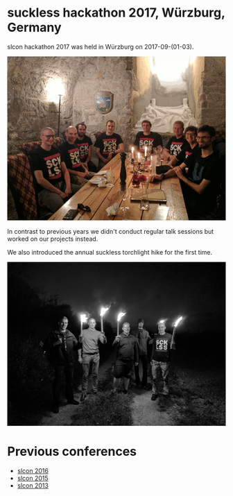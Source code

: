 suckless hackathon 2017, Würzburg, Germany
==========================================

slcon hackathon 2017 was held in Würzburg on 2017-09-(01-03).

[![slcon2017 group photo](slcon2017-s.png)](slcon2017.png)

In contrast to previous years we didn't conduct regular talk sessions
but worked on our projects instead.

We also introduced the annual suckless torchlight hike for the first time.

[![hike 2017 photo](hike2017-s.png)](hike2017.png)

Previous conferences
====================
* [slcon 2016](../2016/)
* [slcon 2015](../2015/)
* [slcon 2013](../2013/)

